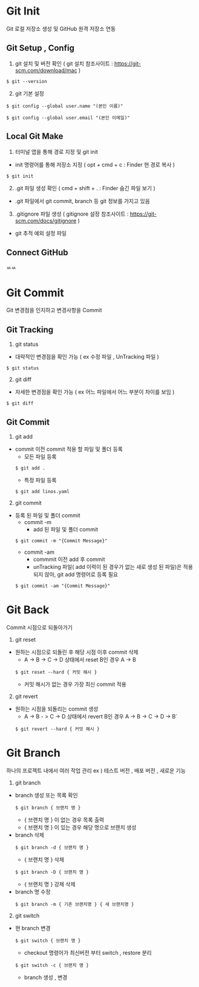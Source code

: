 # Git Init
Git 로컬 저장소 생성 및 GitHub 원격 저장소 연동

Git Setup , Config
------------------
1. git 설치 및 버전 확인 ( git 설치 참조사이트 : https://git-scm.com/download/mac )
```
$ git --version
```
2. git 기본 설정
```
$ git config --global user.name "(본인 이름)"
```

```
$ git config --global user.email "(본인 이메일)"
```

Local Git Make
--------------
1. 터미널 앱을 통해 경로 지정 및 git init
  * init 명령어를 통해 저장소 지정 ( opt + cmd + c : Finder 현 경로 복사 )
```
$ git init
```
2. .git 파일 생성 확인 ( cmd + shift + . : Finder 숨긴 파일 보기 )
  * .git 파일에서 git commit, branch 등 git 정보를 가지고 있음

3. .gitignore 파일 생성 ( gitignore 설정 참조사이트 : https://git-scm.com/docs/gitignore )
  * git 추적 예외 설정 파일
  
Connect GitHub
--------------
ㅆㅆ

# Git Commit
Git 변경점을 인지하고 변경사항을 Commit

Git Tracking
------------
1. git status
  * 대략적인 변경점을 확인 가능 ( ex 수정 파일 , UnTracking 파일 )
```
$ git status
```
2. git diff
  * 자세한 변경점을 확인 가능 ( ex 어느 파일에서 어느 부분이 차이를 보임 )
```
$ git diff
```

Git Commit
----------
1. git add
  * commit 이전 commit 적용 할 파일 및 폴더 등록
    - 모든 파일 등록 
    ```
    $ git add .
    ```
    - 특정 파일 등록
    ```
    $ git add linos.yaml
    ```
2. git commit
  * 등록 된 파일 및 폴더 commit
    - commit -m
      - add 된 파일 및 폴더 commit
    ```
    $ git commit -m "{Commit Message}"
    ```
    - commit -am
      - commmit 이전 add 후 commit
      - unTracking 파일( add 이력이 된 경우가 없는 새로 생성 된 파일)은 적용되지 않아, git add 명령어로 등록 필요
    ```
    $ git commit -am "{Commit Message}"
    ```

# Git Back
Commit 시점으로 되돌아가기
1. git reset
  * 원하는 시점으로 되돌린 후 해당 시점 이후 commit 삭제
    - A -> B -> C -> D 상태에서 reset B인 경우 A -> B
    ```
    $ git reset --hard { 커밋 해시 }
    ```
    - 커밋 해시가 없는 경우 가장 최신 commit 적용
2. git revert
  * 원하는 시점을 되돌리는 commit 생성
    - A -> B - > C -> D 상태에서 revert B인 경우 A -> B -> C -> D -> B`
    ```
    $ git revert --hard { 커밋 해시 }
    ```

# Git Branch
하나의 프로젝트 내에서 여러 작업 관리 ex ) 테스트 버전 , 배포 버전 , 새로운 기능
1. git branch
  * branch 생성 또는 목록 확인
    ```
    $ git branch { 브랜치 명 }
    ```
    - { 브랜치 명 } 이 없는 경우 목록 출력
    - { 브랜치 명 } 이 있는 경우 해당 명으로 브랜치 생성
  * branch 삭제  
    ```
    $ git branch -d { 브랜치 명 }
    ```
    - { 브랜치 명 } 삭제
    ```
    $ git branch -D { 브랜치 명 }
    ```
    - { 브랜치 명 } 강제 삭제
  * branch 명 수정
    ```
    $ git branch -m { 기존 브랜치명 } { 새 브랜치명 }
    ```

2. git switch
  * 현 branch 변경
    ```
    $ git switch { 브랜치 명 }
    ```
    - checkout 명령어가 최신버전 부터 switch , restore 분리
    ```
    $ git switch -c { 브랜치 명 }
    ```
    - branch 생성 , 변경


